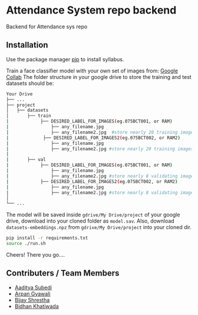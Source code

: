 # Attendance System  repo backend 

Backend for Attendance sys repo

## Installation

Use the package manager [pip](https://pip.pypa.io/en/stable/) to install syllabus.



Train a face classifier model with your own set of images from: [Google Collab](https://colab.research.google.com/drive/1D4Nn5ToPBbovpEjdnrVRMvqVe1sQkPuD?usp=sharing)
The folder structure in your google drive to store the training and test datasets should be:
```bash
Your Drive
├── ...
├── project                
│   ├── datasets            
│       ├── train
|            ├── DESIRED_LABEL_FOR_IMAGES(eg.075BCT001, or RAM)
|                ├── any_filename.jpg
|                ├── any_filename2.jpg  #store nearly 20 training images
|             ├── DESIRED_LABEL_FOR_IMAGES2(eg.075BCT002, or RAM2)
|                ├── any_filename.jpg
|                ├── any_filename2.jpg #store nearly 20 training images
|                
|       ├── val
|            ├── DESIRED_LABEL_FOR_IMAGES(eg.075BCT001, or RAM)
|                ├── any_filename.jpg
|                ├── any_filename2.jpg #store nearly 8 validating images
|            ├── DESIRED_LABEL_FOR_IMAGES2(eg.075BCT002, or RAM2)
|                ├── any_filename.jpg
|                ├── any_filename2.jpg #store nearly 8 validating images
│                   
└── ...
```
The model will be saved inside `gdrive/My Drive/project` of your google drive, download into your cloned folder as `model.sav`.
Also, download `datasets-embeddings.npz` from `gdrive/My Drive/project` into your cloned dir.

```bash
pip install -r requirements.txt
source ./run.sh
```

Cheers! There you go....

## Contributers / Team Members

- [Aaditya Subedi](https://github.com/AadityaSubedi)
- [Arpan Gyawali](https://github.com/ArpanGyawali)
- [Bijay Shrestha](https://github.com/Hakudon)
- [Bidhan Khatiwada](https://github.com/Bidhan123)
